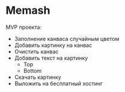 # Memash

MVP проекта:
- Заполнение канваса случайным цветом
- Добавить картинку на канвас
- Очистить канвас
- Добавить текст на картинку
  - Top
  - Bottom
- Скачать картинку
- Выложить на бесплатный хостинг